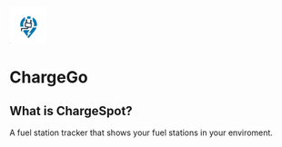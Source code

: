 <img src="./public/icons/logo.png" alt="ChargeSpot Logo" width="64" height="64" />

# ChargeGo

## What is ChargeSpot?
A fuel station tracker that shows your fuel stations in your enviroment.
 
